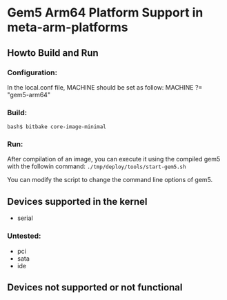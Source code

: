 # Gem5 Arm64 Platform Support in meta-arm-platforms

## Howto Build and Run

### Configuration:
In the local.conf file, MACHINE should be set as follow:
MACHINE ?= "gem5-arm64"

### Build:
```bash$ bitbake core-image-minimal```


### Run:
After compilation of an image, you can execute it using the compiled gem5
with the followin command:
```./tmp/deploy/tools/start-gem5.sh```

You can modify the script to change the command line options of gem5.

## Devices supported in the kernel
- serial

### Untested:
- pci
- sata
- ide


## Devices not supported or not functional
